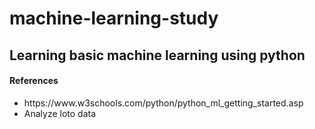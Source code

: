 # machine-learning-study

<h2>Learning basic machine learning using python</h2>

<h4>References</h4>
<ul>
    <li>https://www.w3schools.com/python/python_ml_getting_started.asp</li>
    <li>Analyze loto data</li>
</ul>